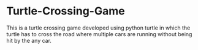 # Turtle-Crossing-Game
This is a turtle crossing game developed using python turtle in which the turtle has to cross the road where multiple cars are running without being hit by the any car.
